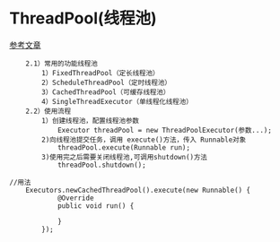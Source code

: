 # ThreadPool(线程池)
[参考文章](https://www.imooc.com/article/23728?block_id=tuijian_wz)

        2.1）常用的功能线程池
            1）FixedThreadPool（定长线程池）
            2）ScheduleThreadPool（定时线程池）
            3）CachedThreadPool（可缓存线程池）
            4）SingleThreadExecutor（单线程化线程池）
        2.2）使用流程
            1）创建线程池，配置线程池参数
                Executor threadPool = new ThreadPoolExecutor(参数...);
            2)向线程池提交任务，调用 execute()方法，传入 Runnable对象
                threadPool.execute(Runnable run);
            3)使用完之后需要关闭线程池,可调用shutdown()方法
                threadPool.shutdown();
                
                
```
//用法
    Executors.newCachedThreadPool().execute(new Runnable() {
            @Override
            public void run() {

            }
        });
```
